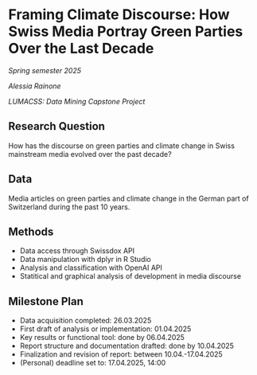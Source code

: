 # Framing Climate Discourse: How Swiss Media Portray Green Parties Over the Last Decade

*Spring semester 2025*

*Alessia Rainone*

*LUMACSS: Data Mining Capstone Project*

## Research Question
How has the discourse on green parties and climate change in Swiss mainstream media evolved over the past decade?

## Data
Media articles on green parties and climate change in the German part of Switzerland during the past 10 years.

## Methods
- Data access through Swissdox API
- Data manipulation with dplyr in R Studio
- Analysis and classification with OpenAI API
- Statitical and graphical analysis of development in media discourse

## Milestone Plan
- Data acquisition completed: 26.03.2025
- First draft of analysis or implementation: 01.04.2025
- Key results or functional tool: done by 06.04.2025
- Report structure and documentation drafted: done by 10.04.2025
- Finalization and revision of report: between 10.04.-17.04.2025
- (Personal) deadline set to: 17.04.2025, 14:00


